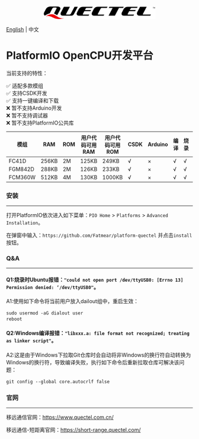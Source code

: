 <p align="center">
<img src="logo.svg" width="60%" >
</p>

[English](README.md) | 中文

# PlatformIO OpenCPU开发平台

当前支持的特性：

✅ 适配多款模组 <br>
✅ 支持CSDK开发 <br>
✅ 支持一键编译和下载 <br>
❌ 暂不支持Arduino开发 <br>
❌ 暂不支持调试器 <br>
❌ 暂不支持PlatformIO公共库 <br>

| 模组    | RAM   | ROM | 用户代码可用RAM | 用户代码可用ROM | CSDK | Arduino | 编译 | 烧录 | 调试器 |
| ------- | ----- | --- | --------------- | --------------- | ---- | ------- | ---- | ---- | ------ |
| FC41D   | 256KB | 2M  | 125KB           | 249KB           | √    | ×       | √    | √    | ×      |
| FGM842D | 288KB | 2M  | 126KB           | 233KB           | √    | ×       | √    | √    | ×      |
| FCM360W | 512KB | 4M  | 130KB           | 1000KB          | √    | ×       | √    | √    | ×      |

### 安装
------------------
打开PlatformIO依次进入如下菜单：`PIO Home` > `Platforms` > `Advanced Installation`。

在弹窗中输入：`https://github.com/Fatmear/platform-quectel` 并点击`install`按钮。

### Q&A
------------------
#### Q1:烧录时Ubuntu报错：`"could not open port /dev/ttyUSB0: [Errno 13] Permission denied: ‘/dev/ttyUSB0"`。

A1:使用如下命令将当前用户放入dailout组中，重启生效：
  
```
sudo usermod -aG dialout user
reboot
```

#### Q2:Windows编译报错：`"libxxx.a: file format not recognized; treating as linker script"`。

A2:这是由于Windows下拉取Git仓库时会自动将非Windows的换行符自动转换为Windows的换行符，导致编译失败，执行如下命令后重新拉取仓库可解决该问题：

```
git config --global core.autocrlf false
```

### 官网
--------------------
移远通信官网：https://www.quectel.com.cn/

移远通信-短距离官网：https://short-range.quectel.com/
